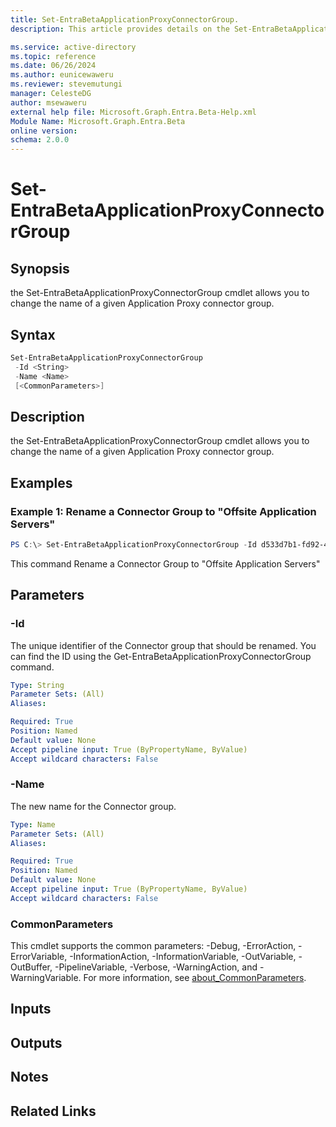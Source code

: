 ```yaml
---
title: Set-EntraBetaApplicationProxyConnectorGroup.
description: This article provides details on the Set-EntraBetaApplicationProxyConnectorGroup command.

ms.service: active-directory
ms.topic: reference
ms.date: 06/26/2024
ms.author: eunicewaweru
ms.reviewer: stevemutungi
manager: CelesteDG
author: msewaweru
external help file: Microsoft.Graph.Entra.Beta-Help.xml
Module Name: Microsoft.Graph.Entra.Beta
online version:
schema: 2.0.0
---
```


# Set-EntraBetaApplicationProxyConnectorGroup

## Synopsis
the Set-EntraBetaApplicationProxyConnectorGroup cmdlet allows you to change the name of a given Application Proxy connector group.

## Syntax

```powershell
Set-EntraBetaApplicationProxyConnectorGroup 
 -Id <String> 
 -Name <Name> 
 [<CommonParameters>]
```

## Description
the Set-EntraBetaApplicationProxyConnectorGroup cmdlet allows you to change the name of a given Application Proxy connector group.

## Examples

### Example 1: Rename a Connector Group to "Offsite Application Servers"
```powershell
PS C:\> Set-EntraBetaApplicationProxyConnectorGroup -Id d533d7b1-fd92-49e8-a200-3e7dcf7c2ab5 -Name "Offsite Application Servers"
```
This command Rename a Connector Group to "Offsite Application Servers"

## Parameters

### -Id
The unique identifier of the Connector group that should be renamed.
You can find the ID using the Get-EntraBetaApplicationProxyConnectorGroup command.

```yaml
Type: String
Parameter Sets: (All)
Aliases:

Required: True
Position: Named
Default value: None
Accept pipeline input: True (ByPropertyName, ByValue)
Accept wildcard characters: False
```

### -Name
The new name for the Connector group.

```yaml
Type: Name
Parameter Sets: (All)
Aliases:

Required: True
Position: Named
Default value: None
Accept pipeline input: True (ByPropertyName, ByValue)
Accept wildcard characters: False
```

### CommonParameters
This cmdlet supports the common parameters: -Debug, -ErrorAction, -ErrorVariable, -InformationAction, -InformationVariable, -OutVariable, -OutBuffer, -PipelineVariable, -Verbose, -WarningAction, and -WarningVariable. For more information, see [about_CommonParameters](https://go.microsoft.com/fwlink/?LinkID=113216).

## Inputs

## Outputs

## Notes

## Related Links
